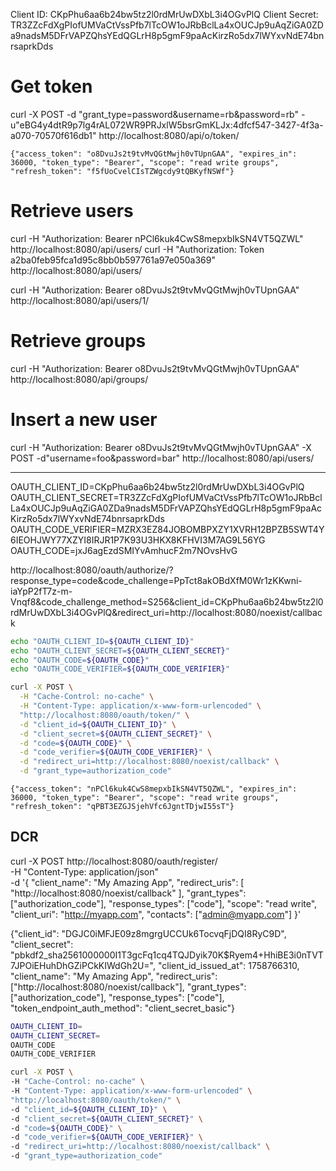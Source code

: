Client ID: CKpPhu6aa6b24bw5tz2l0rdMrUwDXbL3i4OGvPlQ
Client Secret: TR3ZZcFdXgPIofUMVaCtVssPfb7lTcOW1oJRbBclLa4xOUCJp9uAqZiGA0ZDa9nadsM5DFrVAPZQhsYEdQGLrH8p5gmF9paAcKirzRo5dx7lWYxvNdE74bnrsaprkDds

# Get token
curl -X POST -d "grant_type=password&username=rb&password=rb" -u"eBG4y4dtR9p7lg4rAL072WR9PRJxlW5bsrGmKLJx:4dfcf547-3427-4f3a-a070-70570f616db1" http://localhost:8080/api/o/token/

```
{"access_token": "o8DvuJs2t9tvMvQGtMwjh0vTUpnGAA", "expires_in": 36000, "token_type": "Bearer", "scope": "read write groups", "refresh_token": "f5fUoCvelCIsTZWgcdy9tQBKyfNSWf"}
```

# Retrieve users
curl -H "Authorization: Bearer nPCl6kuk4CwS8mepxbIkSN4VT5QZWL" http://localhost:8080/api/users/
curl -H "Authorization: Token a2ba0feb95fca1d95c8bb0b597761a97e050a369" http://localhost:8080/api/users/

curl -H "Authorization: Bearer o8DvuJs2t9tvMvQGtMwjh0vTUpnGAA" http://localhost:8080/api/users/1/

# Retrieve groups
curl -H "Authorization: Bearer o8DvuJs2t9tvMvQGtMwjh0vTUpnGAA" http://localhost:8080/api/groups/

# Insert a new user
curl -H "Authorization: Bearer o8DvuJs2t9tvMvQGtMwjh0vTUpnGAA" -X POST -d"username=foo&password=bar" http://localhost:8080/api/users/

---


OAUTH_CLIENT_ID=CKpPhu6aa6b24bw5tz2l0rdMrUwDXbL3i4OGvPlQ
OAUTH_CLIENT_SECRET=TR3ZZcFdXgPIofUMVaCtVssPfb7lTcOW1oJRbBclLa4xOUCJp9uAqZiGA0ZDa9nadsM5DFrVAPZQhsYEdQGLrH8p5gmF9paAcKirzRo5dx7lWYxvNdE74bnrsaprkDds
OAUTH_CODE_VERIFIER=MZRX3EZ84JOBOMBPXZY1XVRH12BPZB5SWT4Y6IEOHJWY77XZYI8IRJR1P7K93U3HKX8KFHVI3M7AG9L56YG
OAUTH_CODE=jxJ6agEzdSMIYvAmhucF2m7NOvsHvG

http://localhost:8080/oauth/authorize/?response_type=code&code_challenge=PpTct8akOBdXfM0Wr1zKKwni-iaYpP2fT7z-m-Vnqf8&code_challenge_method=S256&client_id=CKpPhu6aa6b24bw5tz2l0rdMrUwDXbL3i4OGvPlQ&redirect_uri=http://localhost:8080/noexist/callback

```bash
echo "OAUTH_CLIENT_ID=${OAUTH_CLIENT_ID}"
echo "OAUTH_CLIENT_SECRET=${OAUTH_CLIENT_SECRET}"
echo "OAUTH_CODE=${OAUTH_CODE}"
echo "OAUTH_CODE_VERIFIER=${OAUTH_CODE_VERIFIER}"

curl -X POST \
  -H "Cache-Control: no-cache" \
  -H "Content-Type: application/x-www-form-urlencoded" \
  "http://localhost:8080/oauth/token/" \
  -d "client_id=${OAUTH_CLIENT_ID}" \
  -d "client_secret=${OAUTH_CLIENT_SECRET}" \
  -d "code=${OAUTH_CODE}" \
  -d "code_verifier=${OAUTH_CODE_VERIFIER}" \
  -d "redirect_uri=http://localhost:8080/noexist/callback" \
  -d "grant_type=authorization_code"
```

```
{"access_token": "nPCl6kuk4CwS8mepxbIkSN4VT5QZWL", "expires_in": 36000, "token_type": "Bearer", "scope": "read write groups", "refresh_token": "qPBT3EZGJSjehVfc6JgntTDjwI55sT"}
```

## DCR

curl -X POST http://localhost:8080/oauth/register/ \
  -H "Content-Type: application/json" \
  -d '{
    "client_name": "My Amazing App",
    "redirect_uris": [
      "http://localhost:8080/noexist/callback"
    ],
    "grant_types": ["authorization_code"],
    "response_types": ["code"],
    "scope": "read write",
    "client_uri": "http://myapp.com",
    "contacts": ["admin@myapp.com"]
  }'

  {"client_id": "DGJC0iMFJE09z8mgrgUCCUk6TocvqFjDQI8RyC9D", "client_secret": "pbkdf2_sha256$1000000$I1T3gcFq1cq4TQJDyik70K$Ryem4+HhiBE3i0nTVT7JPOiEHuhDhGZiPCkKIWdGh2U=", "client_id_issued_at": 1758766310, "client_name": "My Amazing App", "redirect_uris": ["http://localhost:8080/noexist/callback"], "grant_types": ["authorization_code"], "response_types": ["code"], "token_endpoint_auth_method": "client_secret_basic"}

  ```bash
OAUTH_CLIENT_ID=
OAUTH_CLIENT_SECRET=
OAUTH_CODE
OAUTH_CODE_VERIFIER

curl -X POST \
  -H "Cache-Control: no-cache" \
  -H "Content-Type: application/x-www-form-urlencoded" \
  "http://localhost:8080/oauth/token/" \
  -d "client_id=${OAUTH_CLIENT_ID}" \
  -d "client_secret=${OAUTH_CLIENT_SECRET}" \
  -d "code=${OAUTH_CODE}" \
  -d "code_verifier=${OAUTH_CODE_VERIFIER}" \
  -d "redirect_uri=http://localhost:8080/noexist/callback" \
  -d "grant_type=authorization_code"
```
